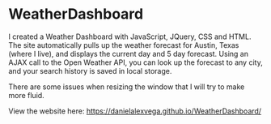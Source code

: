 # WeatherDashboard
I created a Weather Dashboard with JavaScript, JQuery, CSS and HTML. The site automatically pulls up the weather forecast for Austin, Texas (where I live), and displays the current day and 5 day forecast. Using an AJAX call to the Open Weather API, you can look up the forecast to any city, and your search history is saved in local storage. 

There are some issues when resizing the window that I will try to make more fluid. 

View the website here: https://danielalexvega.github.io/WeatherDashboard/
